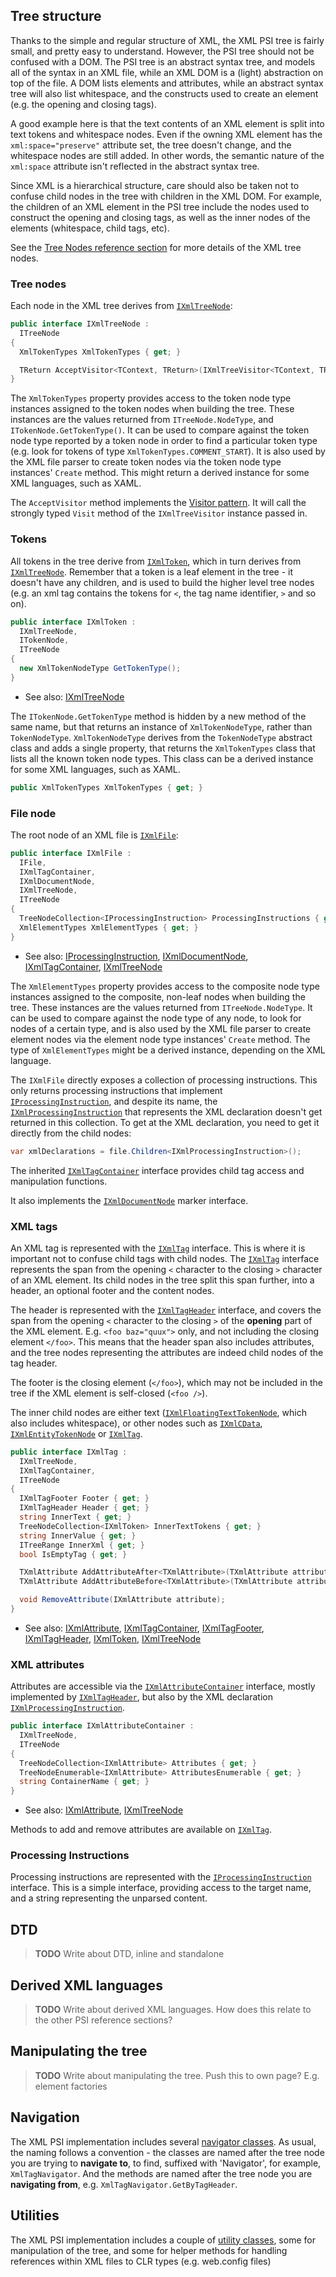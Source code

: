 [//]: # (title: Overview)



## Tree structure

Thanks to the simple and regular structure of XML, the XML PSI tree is fairly small, and pretty easy to understand. However, the PSI tree should not be confused with a DOM. The PSI tree is an abstract syntax tree, and models all of the syntax in an XML file, while an XML DOM is a (light) abstraction on top of the file. A DOM lists elements and attributes, while an abstract syntax tree will also list whitespace, and the constructs used to create an element (e.g. the opening and closing tags).

A good example here is that the text contents of an XML element is split into text tokens and whitespace nodes. Even if the owning XML element has the `xml:space="preserve"` attribute set, the tree doesn't change, and the whitespace nodes are still added. In other words, the semantic nature of the `xml:space` attribute isn't reflected in the abstract syntax tree.

Since XML is a hierarchical structure, care should also be taken not to confuse child nodes in the tree with children in the XML DOM. For example, the children of an XML element in the PSI tree include the nodes used to construct the opening and closing tags, as well as the inner nodes of the elements (whitespace, child tags, etc).

See the [Tree Nodes reference section](TreeNodes.md) for more details of the XML tree nodes.

### Tree nodes

Each node in the XML tree derives from [`IXmlTreeNode`](TreeNodes.md#ixmltreenode):

<!-- Begin IXmlTreeNode -->

```csharp
public interface IXmlTreeNode :
  ITreeNode
{
  XmlTokenTypes XmlTokenTypes { get; }

  TReturn AcceptVisitor<TContext, TReturn>(IXmlTreeVisitor<TContext, TReturn> visitor, TContext context);
}
```

<!-- End IXmlTreeNode -->

The `XmlTokenTypes` property provides access to the token node type instances assigned to the token nodes when building the tree. These instances are the values returned from `ITreeNode.NodeType`, and `ITokenNode.GetTokenType()`. It can be used to compare against the token node type reported by a token node in order to find a particular token type (e.g. look for tokens of type `XmlTokenTypes.COMMENT_START`). It is also used by the XML file parser to create token nodes via the token node type instances' `Create` method. This might return a derived instance for some XML languages, such as XAML.

The `AcceptVisitor` method implements the [Visitor pattern](http://en.wikipedia.org/wiki/Visitor_pattern). It will call the strongly typed `Visit` method of the `IXmlTreeVisitor` instance passed in.

### Tokens

All tokens in the tree derive from [`IXmlToken`](TreeNodes.md#ixmltoken), which in turn derives from [`IXmlTreeNode`](TreeNodes.md#ixmltreenode). Remember that a token is a leaf element in the tree - it doesn't have any children, and is used to build the higher level tree nodes (e.g. an xml tag contains the tokens for `<`, the tag name identifier, `>` and so on).

<!-- Begin IXmlToken -->

```csharp
public interface IXmlToken :
  IXmlTreeNode,
  ITokenNode,
  ITreeNode
{
  new XmlTokenNodeType GetTokenType();
}
```

* See also: [IXmlTreeNode](TreeNodes.md#ixmltreenode)

<!-- End IXmlToken -->

The `ITokenNode.GetTokenType` method is hidden by a new method of the same name, but that returns an instance of `XmlTokenNodeType`, rather than `TokenNodeType`. `XmlTokenNodeType` derives from the `TokenNodeType` abstract class and adds a single property, that returns the `XmlTokenTypes` class that lists all the known token node types. This class can be a derived instance for some XML languages, such as XAML.

```csharp
public XmlTokenTypes XmlTokenTypes { get; }
```

### File node

The root node of an XML file is [`IXmlFile`](TreeNodes.md#ixmlfile):

<!-- Begin IXmlFile -->

```csharp
public interface IXmlFile :
  IFile,
  IXmlTagContainer,
  IXmlDocumentNode,
  IXmlTreeNode,
  ITreeNode
{
  TreeNodeCollection<IProcessingInstruction> ProcessingInstructions { get; }
  XmlElementTypes XmlElementTypes { get; }
}
```

* See also: [IProcessingInstruction](TreeNodes.md#iprocessinginstruction), [IXmlDocumentNode](TreeNodes.md#ixmldocumentnode), [IXmlTagContainer](TreeNodes.md#ixmltagcontainer), [IXmlTreeNode](TreeNodes.md#ixmltreenode)

<!-- End IXmlFile -->

The `XmlElementTypes` property provides access to the composite node type instances assigned to the composite, non-leaf nodes when building the tree. These instances are the values returned from `ITreeNode.NodeType`. It can be used to compare against the node type of any node, to look for nodes of a certain type, and is also used by the XML file parser to create element nodes via the element node type instances' `Create` method. The type of `XmlElementTypes` might be a derived instance, depending on the XML language.

The `IXmlFile` directly exposes a collection of processing instructions. This only returns processing instructions that implement [`IProcessingInstruction`](TreeNodes.md#iprocessinginstruction), and despite its name, the [`IXmlProcessingInstruction`](TreeNodes.md#ixmlprocessinginstruction) that represents the XML declaration doesn't get returned in this collection. To get at the XML declaration, you need to get it directly from the child nodes:

```csharp
var xmlDeclarations = file.Children<IXmlProcessingInstruction>();
```

The inherited [`IXmlTagContainer`](TreeNodes.md#ixmltagcontainer) interface provides child tag access and manipulation functions.

It also implements the [`IXmlDocumentNode`](TreeNodes.md#ixmldocumentnode) marker interface.

### XML tags

An XML tag is represented with the [`IXmlTag`](TreeNodes.md#ixmltag) interface. This is where it is important not to confuse child tags with child nodes. The [`IXmlTag`](TreeNodes.md#ixmltag) interface represents the span from the opening `<` character to the closing `>` character of an XML element. Its child nodes in the tree split this span further, into a header, an optional footer and the content nodes.

The header is represented with the [`IXmlTagHeader`](TreeNodes.md#ixmltagheader) interface, and covers the span from the opening `<` character to the closing `>` of the **opening** part of the XML element. E.g. `<foo baz="quux">` only, and not including the closing element `</foo>`. This means that the header span also includes attributes, and the tree nodes representing the attributes are indeed child nodes of the tag header.

The footer is the closing element (`</foo>`), which may not be included in the tree if the XML element is self-closed (`<foo />`).

The inner child nodes are either text ([`IXmlFloatingTextTokenNode`](TreeNodes.md#ixmlfloatingtexttokennode), which also includes whitespace), or other nodes such as [`IXmlCData`](TreeNodes.md#ixmlcdata), [`IXmlEntityTokenNode`](TreeNodes.md#ixmlentitytokennode) or [`IXmlTag`](TreeNodes.md#ixmltag).

<!-- Begin IXmlTag -->

```csharp
public interface IXmlTag :
  IXmlTreeNode,
  IXmlTagContainer,
  ITreeNode
{
  IXmlTagFooter Footer { get; }
  IXmlTagHeader Header { get; }
  string InnerText { get; }
  TreeNodeCollection<IXmlToken> InnerTextTokens { get; }
  string InnerValue { get; }
  ITreeRange InnerXml { get; }
  bool IsEmptyTag { get; }

  TXmlAttribute AddAttributeAfter<TXmlAttribute>(TXmlAttribute attribute, IXmlAttribute anchor);
  TXmlAttribute AddAttributeBefore<TXmlAttribute>(TXmlAttribute attribute, IXmlAttribute anchor);

  void RemoveAttribute(IXmlAttribute attribute);
}
```

* See also: [IXmlAttribute](TreeNodes.md#ixmlattribute), [IXmlTagContainer](TreeNodes.md#ixmltagcontainer), [IXmlTagFooter](TreeNodes.md#ixmltagfooter), [IXmlTagHeader](TreeNodes.md#ixmltagheader), [IXmlToken](TreeNodes.md#ixmltoken), [IXmlTreeNode](TreeNodes.md#ixmltreenode)

<!-- End IXmlTag -->

### XML attributes

Attributes are accessible via the [`IXmlAttributeContainer`](TreeNodes.md#ixmlattributecontainer) interface, mostly implemented by [`IXmlTagHeader`](TreeNodes.md#ixmltagheader), but also by the XML declaration [`IXmlProcessingInstruction`](TreeNodes.md#ixmlprocessinginstruction).

<!-- Begin IXmlAttributeContainer -->

```csharp
public interface IXmlAttributeContainer :
  IXmlTreeNode,
  ITreeNode
{
  TreeNodeCollection<IXmlAttribute> Attributes { get; }
  TreeNodeEnumerable<IXmlAttribute> AttributesEnumerable { get; }
  string ContainerName { get; }
}
```

* See also: [IXmlAttribute](TreeNodes.md#ixmlattribute), [IXmlTreeNode](TreeNodes.md#ixmltreenode)

<!-- End IXmlAttributeContainer -->

Methods to add and remove attributes are available on [`IXmlTag`](TreeNodes.md#ixmltag).

### Processing Instructions

Processing instructions are represented with the [`IProcessingInstruction`](TreeNodes.md#iprocessinginstruction) interface. This is a simple interface, providing access to the target name, and a string representing the unparsed content.

## DTD

> **TODO** Write about DTD, inline and standalone

## Derived XML languages

> **TODO** Write about derived XML languages. How does this relate to the other PSI reference sections?

## Manipulating the tree

> **TODO** Write about manipulating the tree. Push this to own page? E.g. element factories

## Navigation

The XML PSI implementation includes several [navigator classes](Navigators.md). As usual, the naming follows a convention - the classes are named after the tree node you are trying to **navigate to**, to find, suffixed with 'Navigator', for example, `XmlTagNavigator`. And the methods are named after the tree node you are **navigating from**, e.g. `XmlTagNavigator.GetByTagHeader`.

## Utilities

The XML PSI implementation includes a couple of [utility classes](Utils.md), some for manipulation of the tree, and some for helper methods for handling references within XML files to CLR types (e.g. web.config files)